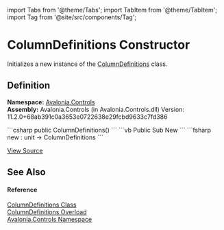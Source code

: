 import Tabs from '@theme/Tabs'; 
import TabItem from '@theme/TabItem'; 
import Tag from '@site/src/components/Tag'; 

# ColumnDefinitions Constructor


Initializes a new instance of the <a href="T_Avalonia_Controls_ColumnDefinitions">ColumnDefinitions</a> class.



## Definition
**Namespace:** <a href="N_Avalonia_Controls">Avalonia.Controls</a>  
**Assembly:** Avalonia.Controls (in Avalonia.Controls.dll) Version: 11.2.0+68ab391c0a3653e0722638e29fcbd9633c7fd386

<Tabs groupId="api-code-preview">
<TabItem value="csharp" label="C#">
```csharp
public ColumnDefinitions()
```
</TabItem>
<TabItem value="vb" label="VB">
```vb
Public Sub New
```
</TabItem>
<TabItem value="fsharp" label="F#">
```fsharp
new : unit -> ColumnDefinitions
```
</TabItem>
</Tabs>



<a href="https://github.com/AvaloniaUI/Avalonia/tree/master/srcAvalonia.Controls/ColumnDefinitions.cs#L17" title="View the source code">View Source</a>



## See Also


#### Reference
<a href="T_Avalonia_Controls_ColumnDefinitions">ColumnDefinitions Class</a>  
<a href="Overload_Avalonia_Controls_ColumnDefinitions__ctor">ColumnDefinitions Overload</a>  
<a href="N_Avalonia_Controls">Avalonia.Controls Namespace</a>  
